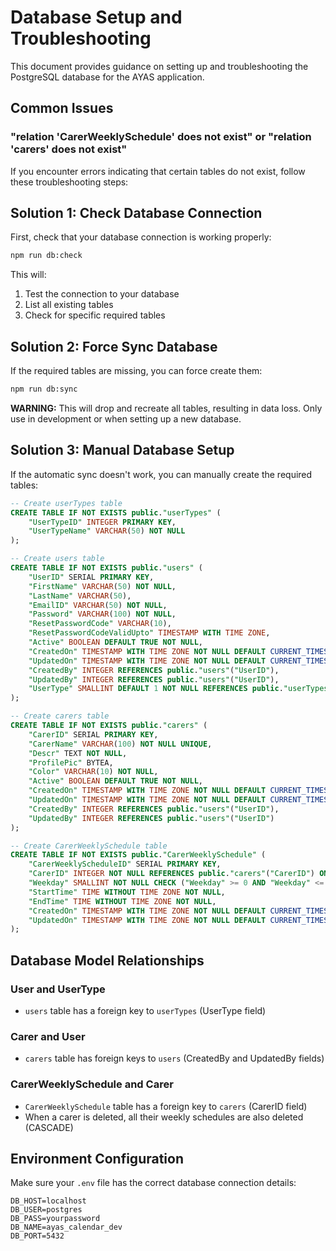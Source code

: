 # Database Setup and Troubleshooting

This document provides guidance on setting up and troubleshooting the PostgreSQL database for the AYAS application.

## Common Issues

### "relation 'CarerWeeklySchedule' does not exist" or "relation 'carers' does not exist"

If you encounter errors indicating that certain tables do not exist, follow these troubleshooting steps:

## Solution 1: Check Database Connection

First, check that your database connection is working properly:

```bash
npm run db:check
```

This will:
1. Test the connection to your database
2. List all existing tables
3. Check for specific required tables

## Solution 2: Force Sync Database

If the required tables are missing, you can force create them:

```bash
npm run db:sync
```

**WARNING:** This will drop and recreate all tables, resulting in data loss. Only use in development or when setting up a new database.

## Solution 3: Manual Database Setup

If the automatic sync doesn't work, you can manually create the required tables:

```sql
-- Create userTypes table
CREATE TABLE IF NOT EXISTS public."userTypes" (
    "UserTypeID" INTEGER PRIMARY KEY,
    "UserTypeName" VARCHAR(50) NOT NULL
);

-- Create users table
CREATE TABLE IF NOT EXISTS public."users" (
    "UserID" SERIAL PRIMARY KEY,
    "FirstName" VARCHAR(50) NOT NULL,
    "LastName" VARCHAR(50),
    "EmailID" VARCHAR(50) NOT NULL,
    "Password" VARCHAR(100) NOT NULL,
    "ResetPasswordCode" VARCHAR(10),
    "ResetPasswordCodeValidUpto" TIMESTAMP WITH TIME ZONE,
    "Active" BOOLEAN DEFAULT TRUE NOT NULL,
    "CreatedOn" TIMESTAMP WITH TIME ZONE NOT NULL DEFAULT CURRENT_TIMESTAMP,
    "UpdatedOn" TIMESTAMP WITH TIME ZONE NOT NULL DEFAULT CURRENT_TIMESTAMP,
    "CreatedBy" INTEGER REFERENCES public."users"("UserID"),
    "UpdatedBy" INTEGER REFERENCES public."users"("UserID"),
    "UserType" SMALLINT DEFAULT 1 NOT NULL REFERENCES public."userTypes"("UserTypeID")
);

-- Create carers table
CREATE TABLE IF NOT EXISTS public."carers" (
    "CarerID" SERIAL PRIMARY KEY,
    "CarerName" VARCHAR(100) NOT NULL UNIQUE,
    "Descr" TEXT NOT NULL,
    "ProfilePic" BYTEA,
    "Color" VARCHAR(10) NOT NULL,
    "Active" BOOLEAN DEFAULT TRUE NOT NULL,
    "CreatedOn" TIMESTAMP WITH TIME ZONE NOT NULL DEFAULT CURRENT_TIMESTAMP,
    "UpdatedOn" TIMESTAMP WITH TIME ZONE NOT NULL DEFAULT CURRENT_TIMESTAMP,
    "CreatedBy" INTEGER REFERENCES public."users"("UserID"),
    "UpdatedBy" INTEGER REFERENCES public."users"("UserID")
);

-- Create CarerWeeklySchedule table
CREATE TABLE IF NOT EXISTS public."CarerWeeklySchedule" (
    "CarerWeeklyScheduleID" SERIAL PRIMARY KEY,
    "CarerID" INTEGER NOT NULL REFERENCES public."carers"("CarerID") ON DELETE CASCADE,
    "Weekday" SMALLINT NOT NULL CHECK ("Weekday" >= 0 AND "Weekday" <= 6),
    "StartTime" TIME WITHOUT TIME ZONE NOT NULL,
    "EndTime" TIME WITHOUT TIME ZONE NOT NULL,
    "CreatedOn" TIMESTAMP WITH TIME ZONE NOT NULL DEFAULT CURRENT_TIMESTAMP,
    "UpdatedOn" TIMESTAMP WITH TIME ZONE NOT NULL DEFAULT CURRENT_TIMESTAMP
);
```

## Database Model Relationships

### User and UserType
- `users` table has a foreign key to `userTypes` (UserType field)

### Carer and User
- `carers` table has foreign keys to `users` (CreatedBy and UpdatedBy fields)

### CarerWeeklySchedule and Carer
- `CarerWeeklySchedule` table has a foreign key to `carers` (CarerID field)
- When a carer is deleted, all their weekly schedules are also deleted (CASCADE)

## Environment Configuration

Make sure your `.env` file has the correct database connection details:

```
DB_HOST=localhost
DB_USER=postgres
DB_PASS=yourpassword
DB_NAME=ayas_calendar_dev
DB_PORT=5432
``` 